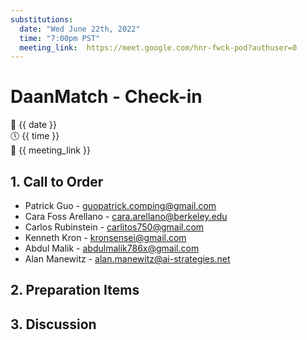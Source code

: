 ```yaml
---
substitutions:
  date: "Wed June 22th, 2022"
  time: "7:00pm PST"
  meeting_link:  https://meet.google.com/hnr-fwck-pod?authuser=0
---
```


# DaanMatch - Check-in

📅 {{ date }} <br>
🕔 {{ time }} <br>
🔗 {{ meeting_link }} <br>

## 1. Call to Order

- Patrick Guo - guopatrick.comping@gmail.com
- Cara Foss Arellano - cara.arellano@berkeley.edu
- Carlos Rubinstein - carlitos750@gmail.com
- Kenneth Kron - kronsensei@gmail.com
- Abdul Malik - abdulmalik786x@gmail.com
- Alan Manewitz - alan.manewitz@ai-strategies.net

## 2. Preparation Items

## 3. Discussion
